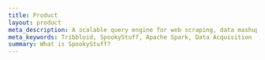 ```yaml
---
title: Product
layout: product
meta_description: A scalable query engine for web scraping, data mashup, and acceptance QA. Certified for Apache Spark.
meta_keywords: Tribbloid, SpookyStuff, Apache Spark, Data Acquisition
summary: What is SpookyStuff?
---
```

